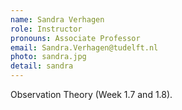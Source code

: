 ```yaml
---
name: Sandra Verhagen
role: Instructor
pronouns: Associate Professor
email: Sandra.Verhagen@tudelft.nl
photo: sandra.jpg
detail: sandra
---
```


Observation Theory (Week 1.7 and 1.8).